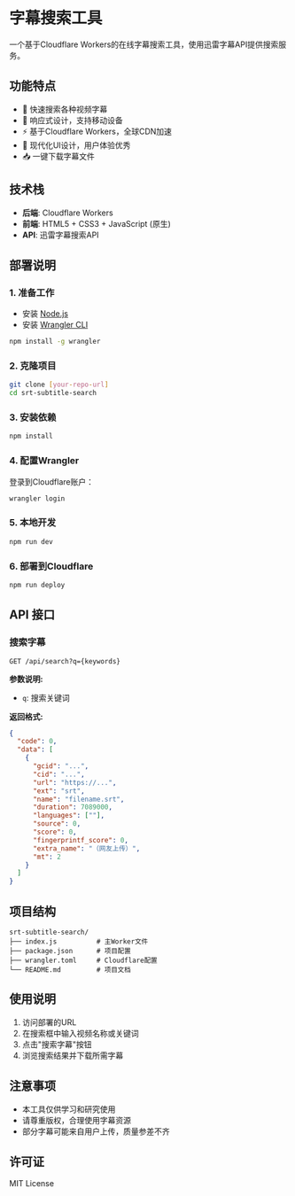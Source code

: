 # 字幕搜索工具

一个基于Cloudflare Workers的在线字幕搜索工具，使用迅雷字幕API提供搜索服务。

## 功能特点

- 🎯 快速搜索各种视频字幕
- 📱 响应式设计，支持移动设备
- ⚡ 基于Cloudflare Workers，全球CDN加速
- 🎨 现代化UI设计，用户体验优秀
- 📥 一键下载字幕文件

## 技术栈

- **后端**: Cloudflare Workers
- **前端**: HTML5 + CSS3 + JavaScript (原生)
- **API**: 迅雷字幕搜索API

## 部署说明

### 1. 准备工作

- 安装 [Node.js](https://nodejs.org/)
- 安装 [Wrangler CLI](https://developers.cloudflare.com/workers/wrangler/)

```bash
npm install -g wrangler
```

### 2. 克隆项目

```bash
git clone [your-repo-url]
cd srt-subtitle-search
```

### 3. 安装依赖

```bash
npm install
```

### 4. 配置Wrangler

登录到Cloudflare账户：

```bash
wrangler login
```

### 5. 本地开发

```bash
npm run dev
```

### 6. 部署到Cloudflare

```bash
npm run deploy
```

## API 接口

### 搜索字幕

```
GET /api/search?q={keywords}
```

**参数说明:**
- `q`: 搜索关键词

**返回格式:**
```json
{
  "code": 0,
  "data": [
    {
      "gcid": "...",
      "cid": "...",
      "url": "https://...",
      "ext": "srt",
      "name": "filename.srt",
      "duration": 7089000,
      "languages": [""],
      "source": 0,
      "score": 0,
      "fingerprintf_score": 0,
      "extra_name": "（网友上传）",
      "mt": 2
    }
  ]
}
```

## 项目结构

```
srt-subtitle-search/
├── index.js          # 主Worker文件
├── package.json      # 项目配置
├── wrangler.toml     # Cloudflare配置
└── README.md         # 项目文档
```

## 使用说明

1. 访问部署的URL
2. 在搜索框中输入视频名称或关键词
3. 点击"搜索字幕"按钮
4. 浏览搜索结果并下载所需字幕

## 注意事项

- 本工具仅供学习和研究使用
- 请尊重版权，合理使用字幕资源
- 部分字幕可能来自用户上传，质量参差不齐

## 许可证

MIT License